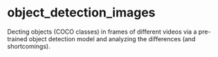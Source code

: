 # object_detection_images

Decting objects (COCO classes) in frames of different videos via a pre-trained object detection model and analyzing the differences (and shortcomings).
